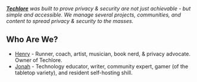 *[**Techlore**](https://youtube.com/@techlore) was built to prove privacy & security are not just achievable - but simple and accessible. We manage several projects, communities, and content to spread privacy & security to the masses.*

## Who Are We?

- [Henry](https://henryfisher.tech) - Runner, coach, artist, musician, book nerd, & privacy advocate. Owner of Techlore.
- [Jonah](https://www.jonaharagon.com/) - Technology educator, writer, community expert, gamer (of the tabletop variety), and resident self-hosting shill.
